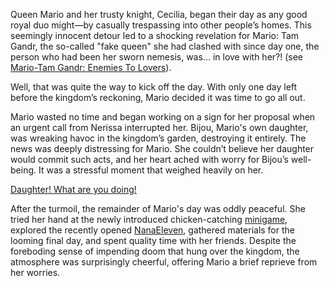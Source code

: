 Queen Mario and her trusty knight, Cecilia, began their day as any good royal duo might—by casually trespassing into other people’s homes. This seemingly innocent detour led to a shocking revelation for Mario: Tam Gandr, the so-called "fake queen" she had clashed with since day one, the person who had been her sworn nemesis, was... in love with her?! (see [Mario-Tam Gandr: Enemies To Lovers](#edge:raora-kronii)).

Well, that was quite the way to kick off the day. With only one day left before the kingdom’s reckoning, Mario decided it was time to go all out.

Mario wasted no time and began working on a sign for her proposal when an urgent call from Nerissa interrupted her. Bijou, Mario's own daughter, was wreaking havoc in the kingdom’s garden, destroying it entirely. The news was deeply distressing for Mario. She couldn’t believe her daughter would commit such acts, and her heart ached with worry for Bijou’s well-being. It was a stressful moment that weighed heavily on her.

[Daughter! What are you doing!](#embed:https://www.youtube.com/embed/Rd0awHHBTiA?si=PEXDAKuD6xxO5Reh\&start=4679)

After the turmoil, the remainder of Mario's day was oddly peaceful. She tried her hand at the newly introduced chicken-catching [minigame](https://www.youtube.com/live/Rd0awHHBTiA?feature=shared\&t=6336), explored the recently opened [NanaEleven](https://www.youtube.com/live/Rd0awHHBTiA?feature=shared\&t=7390), gathered materials for the looming final day, and spent quality time with her friends. Despite the foreboding sense of impending doom that hung over the kingdom, the atmosphere was surprisingly cheerful, offering Mario a brief reprieve from her worries.
